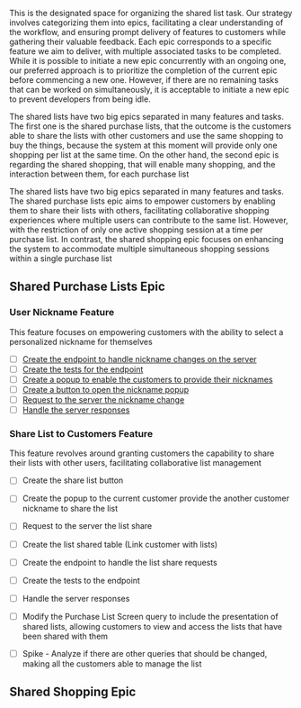 This is the designated space for organizing the shared list task. Our strategy involves categorizing them into epics, facilitating a clear understanding of the workflow, and ensuring prompt delivery of features to customers while gathering their valuable feedback. Each epic corresponds to a specific feature we aim to deliver, with multiple associated tasks to be completed. While it is possible to initiate a new epic concurrently with an ongoing one, our preferred approach is to prioritize the completion of the current epic before commencing a new one. However, if there are no remaining tasks that can be worked on simultaneously, it is acceptable to initiate a new epic to prevent developers from being idle.


The shared lists have two big epics separated in many features and tasks. The first one is the shared purchase lists, that the outcome is the customers able to share the lists with other customers and use the same shopping to buy the things, because the system at this moment will provide only one shopping per list at the same time. On the other hand, the second epic is regarding the shared shopping, that will enable many shopping, and the interaction between them, for each purchase list 

The shared lists have two big epics separated in many features and tasks. The shared purchase lists epic aims to empower customers by enabling them to share their lists with others, facilitating collaborative shopping experiences where multiple users can contribute to the same list. However, with the restriction of only one active shopping session at a time per purchase list. In contrast, the shared shopping epic focuses on enhancing the system to accommodate multiple simultaneous shopping sessions within a single purchase list

## Shared Purchase Lists Epic

### User Nickname Feature

This feature focuses on empowering customers with the ability to select a personalized nickname for themselves

- [ ] [Create the endpoint to handle nickname changes on the server](https://github.com/gumberss/PurchaseListinator/issues/134)
- [ ] [Create the tests for the endpoint](https://github.com/gumberss/PurchaseListinator/issues/135)
- [ ] [Create a popup to enable the customers to provide their nicknames](https://github.com/gumberss/FinanceControlinatorMobile/issues/159)
- [ ] [Create a button to open the nickname popup](https://github.com/gumberss/FinanceControlinatorMobile/issues/160)
- [ ] [Request to the server the nickname change](https://github.com/gumberss/FinanceControlinatorMobile/issues/161)
- [ ] [Handle the server responses](https://github.com/gumberss/FinanceControlinatorMobile/issues/162)

### Share List to Customers Feature

This feature revolves around granting customers the capability to share their lists with other users, facilitating collaborative list management

- [ ] Create the share list button
- [ ] Create the popup to the current customer provide the another customer nickname to share the list
- [ ] Request to the server the list share
- [ ] Create the list shared table (Link customer with lists)
- [ ] Create the endpoint to handle the list share requests
- [ ] Create the tests to the endpoint
- [ ] Handle the server responses
- [ ] Modify the Purchase List Screen query to include the presentation of shared lists, allowing customers to view and access the lists that have been shared with them
- [ ] Spike - Analyze if there are other queries that should be changed, making all the customers able to manage the list



## Shared Shopping Epic